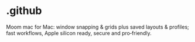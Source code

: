 # .github
Moom mac for Mac: window snapping &amp; grids plus saved layouts &amp; profiles; fast workflows, Apple silicon ready, secure and pro‑friendly.

